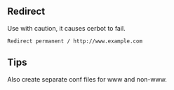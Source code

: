 ## Redirect

Use with caution, it causes cerbot to fail.

`Redirect permanent / http://www.example.com`

## Tips 

Also create separate conf files for www and non-www.